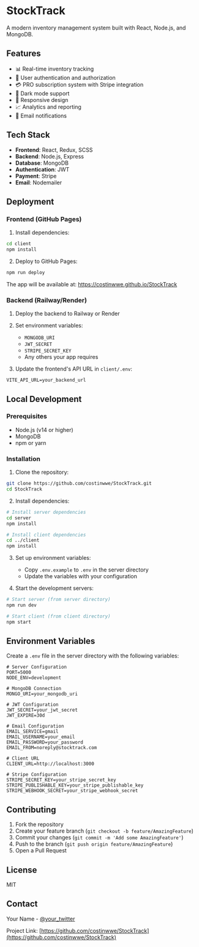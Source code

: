 # StockTrack

A modern inventory management system built with React, Node.js, and MongoDB.

## Features

- 📊 Real-time inventory tracking
- 🔐 User authentication and authorization
- 💳 PRO subscription system with Stripe integration
- 🌙 Dark mode support
- 📱 Responsive design
- 📈 Analytics and reporting
- 🔔 Email notifications

## Tech Stack

- **Frontend**: React, Redux, SCSS
- **Backend**: Node.js, Express
- **Database**: MongoDB
- **Authentication**: JWT
- **Payment**: Stripe
- **Email**: Nodemailer

## Deployment

### Frontend (GitHub Pages)
1. Install dependencies:
```bash
cd client
npm install
```

2. Deploy to GitHub Pages:
```bash
npm run deploy
```

The app will be available at: https://costinwwe.github.io/StockTrack

### Backend (Railway/Render)
1. Deploy the backend to Railway or Render
2. Set environment variables:
   - `MONGODB_URI`
   - `JWT_SECRET`
   - `STRIPE_SECRET_KEY`
   - Any others your app requires

3. Update the frontend's API URL in `client/.env`:
```
VITE_API_URL=your_backend_url
```

## Local Development

### Prerequisites
- Node.js (v14 or higher)
- MongoDB
- npm or yarn

### Installation

1. Clone the repository:
```bash
git clone https://github.com/costinwwe/StockTrack.git
cd StockTrack
```

2. Install dependencies:
```bash
# Install server dependencies
cd server
npm install

# Install client dependencies
cd ../client
npm install
```

3. Set up environment variables:
   - Copy `.env.example` to `.env` in the server directory
   - Update the variables with your configuration

4. Start the development servers:
```bash
# Start server (from server directory)
npm run dev

# Start client (from client directory)
npm start
```

## Environment Variables

Create a `.env` file in the server directory with the following variables:

```env
# Server Configuration
PORT=5000
NODE_ENV=development

# MongoDB Connection
MONGO_URI=your_mongodb_uri

# JWT Configuration
JWT_SECRET=your_jwt_secret
JWT_EXPIRE=30d

# Email Configuration
EMAIL_SERVICE=gmail
EMAIL_USERNAME=your_email
EMAIL_PASSWORD=your_password
EMAIL_FROM=noreply@stocktrack.com

# Client URL
CLIENT_URL=http://localhost:3000

# Stripe Configuration
STRIPE_SECRET_KEY=your_stripe_secret_key
STRIPE_PUBLISHABLE_KEY=your_stripe_publishable_key
STRIPE_WEBHOOK_SECRET=your_stripe_webhook_secret
```

## Contributing

1. Fork the repository
2. Create your feature branch (`git checkout -b feature/AmazingFeature`)
3. Commit your changes (`git commit -m 'Add some AmazingFeature'`)
4. Push to the branch (`git push origin feature/AmazingFeature`)
5. Open a Pull Request

## License
MIT

## Contact

Your Name - [@your_twitter](https://twitter.com/your_twitter)

Project Link: [https://github.com/costinwwe/StockTrack](https://github.com/costinwwe/StockTrack) 